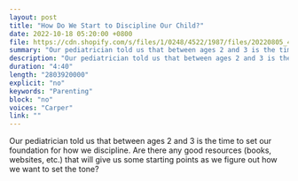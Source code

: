 ```yaml
---
layout: post
title: "How Do We Start to Discipline Our Child?"
date: 2022-10-18 05:20:00 +0800
file: https://cdn.shopify.com/s/files/1/0248/4522/1987/files/20220805_4.mp3?v=1659662319
summary: "Our pediatrician told us that between ages 2 and 3 is the time to set our foundation for how we discipline. Are there any good resources (books, websites, etc.) that will give us some starting points as we figure out how we want to set the tone?"
description: "Our pediatrician told us that between ages 2 and 3 is the time to set our foundation for how we discipline. Are there any good resources (books, websites, etc.) that will give us some starting points as we figure out how we want to set the tone?"
duration: "4:40"
length: "2803920000"
explicit: "no"
keywords: "Parenting"
block: "no"
voices: "Carper"
link: ""
---
```


Our pediatrician told us that between ages 2 and 3 is the time to set our foundation for how we discipline. Are there any good resources (books, websites, etc.) that will give us some starting points as we figure out how we want to set the tone?
